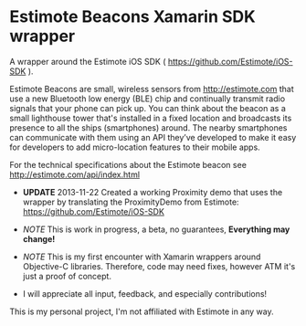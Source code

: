 Estimote Beacons Xamarin SDK wrapper
=======================

A wrapper around the Estimote iOS SDK ( https://github.com/Estimote/iOS-SDK ).

Estimote Beacons are small, wireless sensors from http://estimote.com that use a new Bluetooth low energy (BLE) chip and continually transmit radio signals that your phone can pick up.
You can think about the beacon as a small lighthouse tower that's installed in a fixed location and broadcasts its presence to all the ships (smartphones) around.
The nearby smartphones can communicate with them using an API they’ve developed to make it easy for developers to add micro-location features to their mobile apps.

For the technical specifications about the Estimote beacon see http://estimote.com/api/index.html


- **UPDATE** 2013-11-22 Created a working Proximity demo that uses the wrapper by translating the ProximityDemo from Estimote: https://github.com/Estimote/iOS-SDK

- *NOTE* This is work in progress, a beta, no guarantees, **Everything may change!**
- *NOTE* This is my first encounter with Xamarin wrappers around Objective-C libraries. Therefore, code may need fixes, however ATM it's just a proof of concept.
- I will appreciate all input, feedback, and especially contributions!

This is my personal project, I'm not affiliated with Estimote in any way.
